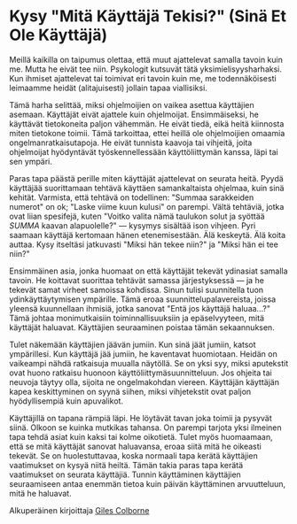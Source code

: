 # Kysy "Mitä Käyttäjä Tekisi?" (Sinä Et Ole Käyttäjä)

Meillä kaikilla on taipumus olettaa, että muut ajattelevat samalla tavoin kuin me. Mutta he eivät tee niin. Psykologit kutsuvät tätä yksimielisyysharhaksi. Kun ihmiset ajattelevat tai toimivat eri tavoin kuin me, me todennäköisesti leimaamme heidät (alitajuisesti) jollain tapaa viallisiksi.

Tämä harha selittää, miksi ohjelmoijien on vaikea asettua käyttäjien asemaan. Käyttäjät eivät ajattele kuin ohjelmoijat. Ensimmäiseksi, he käyttävät tietokoneita paljon vähemmän. He eivät tiedä, eikä heitä kiinnosta miten tietokone toimii. Tämä tarkoittaa, ettei heillä ole ohjelmoijien omaamia ongelmanratkaisutapoja. He eivät tunnista kaavoja tai vihjeitä, joita ohjelmoijat hyödyntävät työskennellessään käyttöliittymän kanssa, läpi tai sen ympäri.

Paras tapa päästä perille miten käyttäjät ajattelevat on seurata heitä. Pyydä käyttäjää suorittamaan tehtävä käyttäen samankaltaista ohjelmaa, kuin sinä kehität. Varmista, että tehtävä on todellinen: "Summaa sarakkeiden numerot" on ok; "Laske viime kuun kulusi" on parempi. Vältä tehtäviä, jotka ovat liian spesifejä, kuten "Voitko valita nämä taulukon solut ja syöttää *SUMMA* kaavan alapuolelle?" — kysymys sisältää ison vihjeen. Pyri saamaan käyttäjä kertomaan hänen etenemisestään. Älä keskeytä. Älä koita auttaa. Kysy itseltäsi jatkuvasti "Miksi hän tekee niin?" ja "Miksi hän ei tee niin?"

Ensimmäinen asia, jonka huomaat on että käyttäjät tekevät ydinasiat samalla tavoin. He koittavat suorittaa tehtävät samassa järjestyksessä — ja he tekevät samat virheet samoissa kohdissa. Sinun tulisi suunnitella tuon ydinkäyttäytymisen ympärille. Tämä eroaa suunnittelupalavereista, joissa yleensä kuunnellaan ihmisiä, jotka sanovat "Entä jos käyttäjä haluaa...?" Tämä johtaa monimutkaisiin toiminnallisuuksiin ja epäselvyyteen, mitä käyttäjät haluavat. Käyttäjien seuraaminen poistaa tämän sekaannuksen.

Tulet näkemään käyttäjien jäävän jumiin. Kun sinä jäät jumiin, katsot ympärillesi. Kun käyttäjä jää jumiin, he kaventavat huomiotaan. Heidän on vaikeampi nähdä ratkaisuja muualla näytöllä. Se on yksi syy, miksi aputekstit ovat huono ratkaisu huonoon käyttöliittymäsuunnitteluun. Jos ohjeita tai neuvoja täytyy olla, sijoita ne ongelmakohdan viereen. Käyttäjän käyttäjän kapea keskittyminen on syynä siihen, miksi vihjetekstit ovat paljon hyödyllisempiä kuin apuvalikot.

Käyttäjillä on tapana rämpiä läpi. He löytävät tavan joka toimii ja pysyvät siinä. Olkoon se kuinka mutkikas tahansa. On parempi tarjota yksi ilmeinen tapa tehdä asiat kuin kaksi tai kolme oikotietä.
Tulet myös huomaamaan, että se mitä käyttäjät sanovat haluavansa, eroaa siitä mitä he oikeasti tekevät. Se on huolestuttavaa, koska normaali tapa kerätä käyttäjien vaatimukset on kysyä niitä heiltä. Tämän takia paras tapa kerätä vaatimukset on seurata käyttäjiä. Tunnin käyttäminen käyttäjien seuraamiseen antaa enemmän tietoa kuin päivän käyttäminen arvuutteluun, mitä he haluavat.

Alkuperäinen kirjoittaja [Giles Colborne](http://programmer.97things.oreilly.com/wiki/index.php/Giles_Colborne)